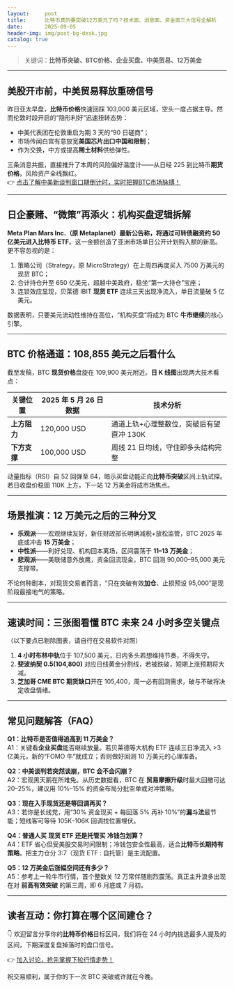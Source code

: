 ```yaml
---
layout:     post
title:      比特币真的要突破12万美元了吗？技术面、消息面、资金面三大信号全解析
date:       2025-09-05
header-img: img/post-bg-desk.jpg
catalog: true
---
```


> 关键词：**比特币突破、BTC价格、企业买盘、中美贸易、12万美金**

---

## 美股开市前，中美贸易释放重磅信号
昨日亚太早盘，**比特币价格**快速回踩 103,000 美元区域，空头一度占据主导。然而伦敦时段开启的“隐形利好”迅速扭转态势：  
- 中美代表团在伦敦重启为期 3 天的“90 日磋商”；  
- 市场传闻白宫有意放宽**美国芯片出口中国和限制**；  
- 作为交换，中方或提高**稀土材料**供给弹性。  

三条消息共振，直接推升了本周的风险偏好温度计——从日经 225 到比特币**期货价格**，风险资产全线飘红。  
👉 [点击了解中美新谈判窗口期倒计时，实时把握BTC市场脉搏！](https://okxdog.com/)

---

## 日企豪赌、“微策”再添火：机构买盘逻辑拆解
**Meta Plan Mars Inc.（原 Metaplanet）**最新公告称，将通过可转债融资约 50 亿美元进入**比特币 ETF**。这一金额创造了亚洲市场单日公开计划购入额的新高。  
更不容忽视的是：  
1. 策略公司（Strategy，原 MicroStrategy）在上周四再度买入 7500 万美元的现货 BTC；  
2. 合计持仓升至 650 亿美元，超越中美政府，稳坐“第一大持仓”宝座；  
3. 连锁效应显现，贝莱德 IBIT **现货 ETF** 连续三天出现净流入，单日流量破 5 亿美元。  

数据表明，只要美元流动性维持在高位，“机构买盘”将成为 BTC **牛市继续**的核心引擎。  

---

## BTC 价格通道：108,855 美元之后看什么
截至发稿，BTC **现货价格**盘旋在 109,900 美元附近。**日 K 线图**出现两大技术看点：

| 关键位置 | 2025 年 5 月 26 日数据 | 技术分析 |
| --- | --- | --- |
| **上方阻力** | 120,000 USD | 通道上轨+心理整数位，突破后有望直冲 130K |
| **下方支撑** | 100,000 USD | 周线 21 日均线，守住即多头结构完整 |

动量指标（RSI）自 52 回弹至 64，暗示买盘动能正向**比特币突破**区间上轨试探。若日收盘价稳固 110K 上方，下一站 12 万美金将成市场焦点。

---

## 场景推演：12 万美元之后的三种分叉
- **乐观派**——宏观继续友好，新任财政部长明确减税+放松监管，BTC 2025 年底或冲击 **15 万美金**；  
- **中性派**——利好兑现、机构回本离场，区间震荡于 **11–13 万美金**；  
- **悲观派**——美联储意外放鹰，资金回流现金，BTC 回测 90,000–95,000 美元支撑带。  

不论何种剧本，对现货交易者而言，“只在突破有效**加仓**、止损预设 95,000”是现阶段最接地气的策略。

---

## 速读时间：三张图看懂 BTC 未来 24 小时多空关键点
（以下要点已剔除图表，请自行在交易软件对照）  
1. **4 小时布林中轨**位于 107,500 美元，日内多头若想维持节奏，不得失守。  
2. **斐波纳契 0.5(104,800)** 对应日线黄金分割线，若被跌破，短期上涨预期将大减。  
3. **芝加哥 CME BTC 期货缺口**开在 105,400，周一必有回测需求，破与不破将决定收盘情绪。

---

## 常见问题解答（FAQ）

**Q1：比特币是否值得追高到 11 万美金？**  
A1：关键看**企业买盘**能否继续放量。若贝莱德等大机构 ETF 连续三日净流入 >3 亿美元，新的“FOMO 牛”就成立；否则做好回测 10 万美元的心理准备。

**Q2：中美谈判若突然谈崩，BTC 会不会闪崩？**  
A2：宏观黑天鹅在所难免。从历史数据看，BTC 在 **贸易摩擦升级**时最大回撤可达 20–25%，建议用 10%–15% 的资金布局分批空单或对冲策略。

**Q3：现在入手现货还是等回调再买？**  
A3：若你是长线党，用“30% 资金现买 + 每回落 5% 再补 10%”的**漏斗法**最节能；短线客可等待 105K–106K 回调找位置埋伏。

**Q4：普通人买** **现货 ETF** **还是托管买** **冷钱包划算？**  
A4：ETF 省心但受美股交易时间限制；冷钱包安全性最高，适合**比特币长期持有策略**。把主力仓分 3:7（现货 ETF : 自托管）是主流配置。

**Q5：12 万美金后涨幅空间还有多少？**  
A5：参考上一轮牛市行情，首个整数关 12 万常伴随剧烈震荡。真正主升浪多出现在对 **前高有效突破** 的第三周，即 6 月底或 7 月初。

---

## 读者互动：你打算在哪个区间建仓？
👇 欢迎留言分享你的**比特币价格**目标区间，我们将在 24 小时内挑选最多人提及的区间，下期深度复盘掉落时的盘口信号。

👉 [加入讨论，抢先掌握下轮行情走势！](https://okxdog.com/)

祝交易顺利，属于你的下一次 BTC 突破或许就在今晚。
